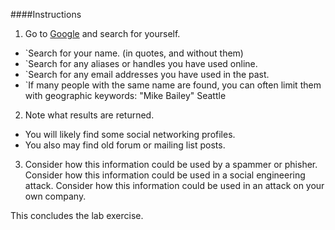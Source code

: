 ####Instructions

1. Go to [Google](http://www.google.com) and search for yourself.
  * `Search for your name. (in quotes, and without them)
  * `Search for any aliases or handles you have used online.
  * `Search for any email addresses you have used in the past.
  * `If many people with the same name are found, you can often limit them with geographic keywords: "Mike Bailey" Seattle
2. Note what results are returned.
  * You will likely find some social networking profiles.
  * You also may find old forum or mailing list posts.
3. Consider how this information could be used by a spammer or phisher. Consider how this information could be used in a social engineering attack. Consider how this information could be used in an attack on your own company.

This concludes the lab exercise.
